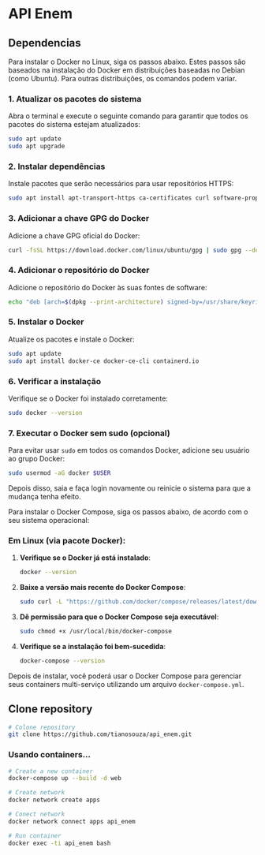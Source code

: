 # API Enem

## Dependencias

Para instalar o Docker no Linux, siga os passos abaixo. Estes passos são baseados na instalação do Docker em distribuições baseadas no Debian (como Ubuntu). Para outras distribuições, os comandos podem variar.

### 1. **Atualizar os pacotes do sistema**
Abra o terminal e execute o seguinte comando para garantir que todos os pacotes do sistema estejam atualizados:

```bash
sudo apt update
sudo apt upgrade
```

### 2. **Instalar dependências**
Instale pacotes que serão necessários para usar repositórios HTTPS:

```bash
sudo apt install apt-transport-https ca-certificates curl software-properties-common
```

### 3. **Adicionar a chave GPG do Docker**
Adicione a chave GPG oficial do Docker:

```bash
curl -fsSL https://download.docker.com/linux/ubuntu/gpg | sudo gpg --dearmor -o /usr/share/keyrings/docker-archive-keyring.gpg
```

### 4. **Adicionar o repositório do Docker**
Adicione o repositório do Docker às suas fontes de software:

```bash
echo "deb [arch=$(dpkg --print-architecture) signed-by=/usr/share/keyrings/docker-archive-keyring.gpg] https://download.docker.com/linux/ubuntu $(lsb_release -cs) stable" | sudo tee /etc/apt/sources.list.d/docker.list > /dev/null
```

### 5. **Instalar o Docker**
Atualize os pacotes e instale o Docker:

```bash
sudo apt update
sudo apt install docker-ce docker-ce-cli containerd.io
```

### 6. **Verificar a instalação**
Verifique se o Docker foi instalado corretamente:

```bash
sudo docker --version
```

### 7. **Executar o Docker sem sudo (opcional)**
Para evitar usar `sudo` em todos os comandos Docker, adicione seu usuário ao grupo Docker:

```bash
sudo usermod -aG docker $USER
```

Depois disso, saia e faça login novamente ou reinicie o sistema para que a mudança tenha efeito.

Para instalar o Docker Compose, siga os passos abaixo, de acordo com o seu sistema operacional:

### Em Linux (via pacote Docker):
1. **Verifique se o Docker já está instalado**:
   ```bash
   docker --version
   ```

2. **Baixe a versão mais recente do Docker Compose**:
   ```bash
   sudo curl -L "https://github.com/docker/compose/releases/latest/download/docker-compose-$(uname -s)-$(uname -m)" -o /usr/local/bin/docker-compose
   ```

3. **Dê permissão para que o Docker Compose seja executável**:
   ```bash
   sudo chmod +x /usr/local/bin/docker-compose
   ```

4. **Verifique se a instalação foi bem-sucedida**:
   ```bash
   docker-compose --version
   ```

Depois de instalar, você poderá usar o Docker Compose para gerenciar seus containers multi-serviço utilizando um arquivo `docker-compose.yml`.

## Clone repository

```bash
# Colone repository
git clone https://github.com/tianosouza/api_enem.git
```

### Usando containers...

```bash
# Create a new container
docker-compose up --build -d web
```
```bash
# Create network
docker network create apps
```

```bash
# Conect network
docker network connect apps api_enem
```

```bash
# Run container
docker exec -ti api_enem bash
```
